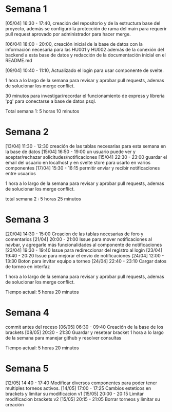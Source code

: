 # Semana 1

[05/04] 16:30 - 17:40, creación del repositorio y de la estructura base del proyecto, además se configuró la protección de rama del main para requerir pull request aprovado por administrador para hacer merge. 

[06/04] 18:00 - 20:00, creación inicial de la base de datos con la información necesaria para las HU001 y HU002 además de la conexión del backend a esta base de datos y redacción de la documentación inicial en el README.md

[09/04] 10:40 - 11:10, Actualizado el login para usar componente de svelte.

1 hora a lo largo de la semana para revisar y aprobar pull requests, ademas de solucionar los merge conflict.

30 minutos para investigar/recordar el funcionamiento de express y libreria 'pg' para conectarse a base de datos psql.

Total semana 1: 5 horas 10 minutos

# Semana 2
[13/04] 11:30 - 12:30 creación de las tablas necesarias para esta semana en la base de datos
[15/04] 16:50 - 19:00 un usuario puede ver y aceptar/rechazar solicitudes/notificaciones
[15/04] 22:30 - 23:00 guardar el email del usuario en localhost y en svelte store para usarlo en varios componentes
[17/04] 15:30 - 16:15 permitir enviar y recibir notificaciones entre usuarios

1 hora a lo largo de la semana para revisar y aprobar pull requests, ademas de solucionar los merge conflict.

total semana 2 : 5 horas 25 minutos 

# Semana 3
[20/04] 14:30 - 15:00 Creacion de las tablas necesarias de foro y comentarios
[21/04] 20:00 - 21:00 Issue para mover notificaciones al navbar, y agregarle más funcionalidades al componente de notificaciones
[23/04] 19:30 - 19:40 Issue para redireccionar del registro al login
[23/04] 19:40 - 20:20 Issue para mejorar el envio de notificaciones
[24/04] 12:00 - 13:30 Boton para invitar equipo a torneo
[24/04] 22:40 - 23:10 Cargar datos de torneo en interfaz 

1 hora a lo largo de la semana para revisar y aprobar pull requests, ademas de solucionar los merge conflict.

Tiempo actual: 5 horas 20 minutos

# Semana 4
commit antes del receso
[06/05] 06:30 - 09:40 Creación de la base de los brackets 
[08/05] 20:20 - 21:30 Guardar y resetear bracket
1 hora a lo largo de la semana para manejar github y resolver consultas

Tiempo actual: 5 horas 20 minutos

# Semana 5 
[12/05] 14:40 - 17:40 Modificar diversos componentes para poder tener multiples torneos activos.
[14/05] 17:00 - 17:25 Cambios esteticos en brackets y limitar su modificacion v1
[15/05] 20:00 - 20:15 Limitar modificacion brackets v2
[15/05] 20:15 - 21:05 Borrar torneos y limitar su creación